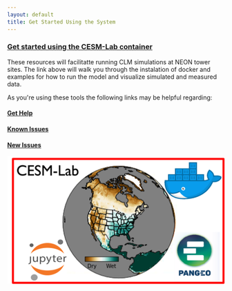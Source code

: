 ```yaml
---
layout: default
title: Get Started Using the System
---
```

### [Get started using the CESM-Lab container](https://negin513.github.io/neon_book/quick_start_docker.html) 

These resources will facilitatte running CLM simulations at NEON tower sites.  The link above will walk you through the instalation of docker and examples for how to run the model and visualize simulated and measured data.

As you're using these tools the following links may be helpful regarding:
#### [Get Help](help.html)

#### [Known Issues](known.html)

#### [New Issues](issues.html)

<img src="../../images/CESM-Lab.png" alt="CESM-Lab graphic" style="display: block; margin: auto;">

